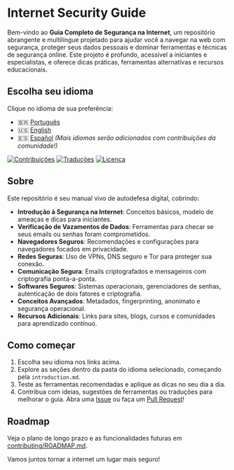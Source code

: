 # Internet Security Guide

Bem-vindo ao **Guia Completo de Segurança na Internet**, um repositório abrangente e multilíngue projetado para ajudar você a navegar na web com segurança, proteger seus dados pessoais e dominar ferramentas e técnicas de segurança online. Este projeto é profundo, acessível a iniciantes e especialistas, e oferece dicas práticas, ferramentas alternativas e recursos educacionais.

## Escolha seu idioma

Clique no idioma de sua preferência:

- 🇧🇷 [Português](pt/README.md)
- 🇺🇸 [English](en/README.md)
- 🇪🇸 [Español](es/README.md) *(Mais idiomas serão adicionados com contribuições da comunidade!)*

[![Contribuições](https://img.shields.io/badge/Contribuições-Bem--vindos-0d0d0d?style=flat-square&logo=github)](contributing/GUIDELINES.md)
[![Traduções](https://img.shields.io/badge/Traduções-3-f05133?style=flat-square&logo=git)](contributing/TRANSLATIONS.md)
[![Licença](https://img.shields.io/badge/Licença-CC%20BY--SA%204.0-f05133?style=flat-square&logo=creative-commons)](LICENSE)

## Sobre

Este repositório é seu manual vivo de autodefesa digital, cobrindo:

- **Introdução à Segurança na Internet**: Conceitos básicos, modelo de ameaças e dicas para iniciantes.
- **Verificação de Vazamentos de Dados**: Ferramentas para checar se seus emails ou senhas foram comprometidos.
- **Navegadores Seguros**: Recomendações e configurações para navegadores focados em privacidade.
- **Redes Seguras**: Uso de VPNs, DNS seguro e Tor para proteger sua conexão.
- **Comunicação Segura**: Emails criptografados e mensageiros com criptografia ponta-a-ponta.
- **Softwares Seguros**: Sistemas operacionais, gerenciadores de senhas, autenticação de dois fatores e criptografia.
- **Conceitos Avançados**: Metadados, fingerprinting, anonimato e segurança operacional.
- **Recursos Adicionais**: Links para sites, blogs, cursos e comunidades para aprendizado contínuo.

## Como começar

1. Escolha seu idioma nos links acima.
2. Explore as seções dentro da pasta do idioma selecionado, começando pela `introduction.md`.
3. Teste as ferramentas recomendadas e aplique as dicas no seu dia a dia.
4. Contribua com ideias, sugestões de ferramentas ou traduções para melhorar o guia. Abra uma [Issue](https://github.com/Heazts/Internet-Security-Guide/issues) ou faça um [Pull Request](https://github.com/Heazts/Internet-Security-Guide/pulls)!

## Roadmap

Veja o plano de longo prazo e as funcionalidades futuras em [contributing/ROADMAP.md](contributing/ROADMAP.md).

Vamos juntos tornar a internet um lugar mais seguro!
